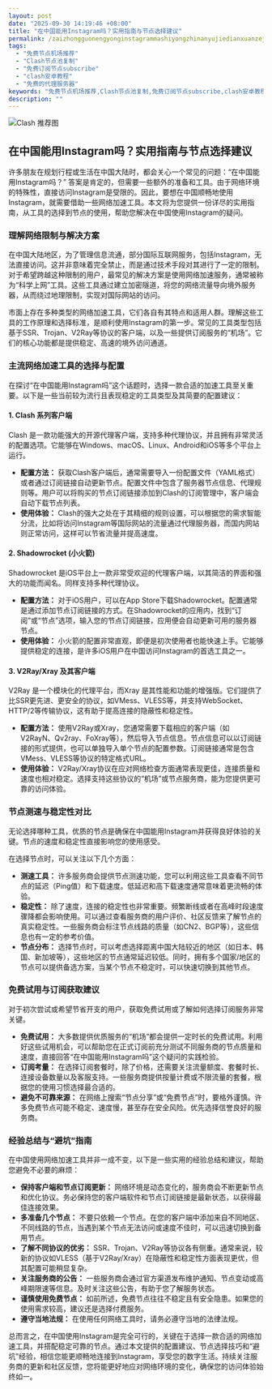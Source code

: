 ```yaml
---
layout: post
date: "2025-09-30 14:19:46 +08:00"
title: "在中国能用Instagram吗？实用指南与节点选择建议"
permalink: /zaizhongguonengyonginstagrammashiyongzhinanyujiedianxuanzejianyi/
tags:
  - "免费节点机场推荐"
  - "Clash节点池复制"
  - "免费订阅节点subscribe"
  - "clash安卓教程"
  - "免费的代理服务器"
keywords: "免费节点机场推荐,Clash节点池复制,免费订阅节点subscribe,clash安卓教程,免费的代理服务器"
description: ""
---
```


![Clash 推荐图](https://clashjd.github.io/assets/img/clash节点推荐.png)

## 在中国能用Instagram吗？实用指南与节点选择建议


<p>许多朋友在规划行程或生活在中国大陆时，都会关心一个常见的问题：“在中国能用Instagram吗？” 答案是肯定的，但需要一些额外的准备和工具。由于网络环境的特殊性，直接访问Instagram是受限的。因此，要想在中国顺畅地使用Instagram，就需要借助一些网络加速工具。本文将为您提供一份详尽的实用指南，从工具的选择到节点的使用，帮助您解决在中国使用Instagram的疑问。</p>

<h3>理解网络限制与解决方案</h3>
<p>在中国大陆地区，为了管理信息流通，部分国际互联网服务，包括Instagram，无法直接访问。这并非意味着完全禁止，而是通过技术手段对其进行了一定的限制。对于希望跨越这种限制的用户，最常见的解决方案是使用网络加速服务，通常被称为“科学上网”工具。这些工具通过建立加密隧道，将您的网络流量导向境外服务器，从而绕过地理限制，实现对国际网站的访问。</p>

<p>市面上存在多种类型的网络加速工具，它们各自有其特点和适用人群。理解这些工具的工作原理和选择标准，是顺利使用Instagram的第一步。常见的工具类型包括基于SSR、Trojan、V2Ray等协议的客户端，以及一些提供订阅服务的“机场”。它们的核心功能都是提供稳定、高速的境外访问通道。</p>

<h3>主流网络加速工具的选择与配置</h3>
<p>在探讨“在中国能用Instagram吗”这个话题时，选择一款合适的加速工具至关重要。以下是一些当前较为流行且表现稳定的工具类型及其简要的配置建议：</p>

<h4>1. Clash 系列客户端</h4>
<p>Clash 是一款功能强大的开源代理客户端，支持多种代理协议，并且拥有非常灵活的配置选项。它能够在Windows、macOS、Linux、Android和iOS等多个平台上运行。</p>
<ul>
    <li><strong>配置方法：</strong> 获取Clash客户端后，通常需要导入一份配置文件（YAML格式）或者通过订阅链接自动更新节点。配置文件中包含了服务器节点信息、代理规则等。用户可以将购买的节点订阅链接添加到Clash的订阅管理中，客户端会自动下载节点列表。</li>
    <li><strong>使用体验：</strong> Clash的强大之处在于其精细的规则设置，可以根据您的需求智能分流，比如将访问Instagram等国际网站的流量通过代理服务器，而国内网站则正常访问，这样可以节省流量并提高速度。</li>
</ul>

<h4>2. Shadowrocket (小火箭)</h4>
<p>Shadowrocket 是iOS平台上一款非常受欢迎的代理客户端，以其简洁的界面和强大的功能而闻名。同样支持多种代理协议。</p>
<ul>
    <li><strong>配置方法：</strong> 对于iOS用户，可以在App Store下载Shadowrocket。配置通常是通过添加节点订阅链接的方式。在Shadowrocket的应用内，找到“订阅”或“节点”选项，输入您的节点订阅链接，应用便会自动更新可用的服务器节点。</li>
    <li><strong>使用体验：</strong> 小火箭的配置非常直观，即便是初次使用者也能快速上手。它能够提供稳定的连接，是许多iOS用户在中国访问Instagram的首选工具之一。</li>
</ul>

<h4>3. V2Ray/Xray 及其客户端</h4>
<p>V2Ray 是一个模块化的代理平台，而Xray 是其性能和功能的增强版。它们提供了比SSR更先进、更安全的协议，如VMess、VLESS等，并支持WebSocket、HTTP/2等传输协议，这有助于提高连接的隐蔽性和稳定性。</p>
<ul>
    <li><strong>配置方法：</strong> 使用V2Ray或Xray，您通常需要下载相应的客户端（如V2RayN、Qv2ray、FoXray等），然后导入节点信息。节点信息可以以订阅链接的形式提供，也可以单独导入单个节点的配置参数。订阅链接通常是包含VMess、VLESS等协议的特定格式URL。</li>
    <li><strong>使用体验：</strong> V2Ray/Xray协议在应对网络检查方面通常表现更佳，连接质量和速度也相对稳定。选择支持这些协议的“机场”或节点服务商，能为您提供更可靠的访问体验。</li>
</ul>

<h3>节点测速与稳定性对比</h3>
<p>无论选择哪种工具，优质的节点是确保在中国能用Instagram并获得良好体验的关键。节点的速度和稳定性直接影响您的使用感受。</p>
<p>在选择节点时，可以关注以下几个方面：</p>
<ul>
    <li><strong>测速工具：</strong> 许多服务商会提供节点测速功能，您可以利用这些工具查看不同节点的延迟（Ping值）和下载速度。低延迟和高下载速度通常意味着更流畅的体验。</li>
    <li><strong>稳定性：</strong> 除了速度，连接的稳定性也非常重要。频繁断线或者在高峰时段速度骤降都会影响使用。可以通过查看服务商的用户评价、社区反馈来了解节点的真实稳定性。一些服务商会标注节点线路的质量（如CN2、BGP等），这些信息也有一定的参考价值。</li>
    <li><strong>节点分布：</strong> 选择节点时，可以考虑选择距离中国大陆较近的地区（如日本、韩国、新加坡等），这些地区的节点通常延迟较低。同时，拥有多个国家/地区的节点可以提供备选方案，当某个节点不稳定时，可以快速切换到其他节点。</li>
</ul>

<h3>免费试用与订阅获取建议</h3>
<p>对于初次尝试或希望节省开支的用户，获取免费试用或了解如何选择订阅服务非常关键。</p>
<ul>
    <li><strong>免费试用：</strong> 大多数提供优质服务的“机场”都会提供一定时长的免费试用。利用好这些试用机会，可以帮助您在正式订阅前充分测试不同服务商的节点质量和速度，直接回答“在中国能用Instagram吗”这个疑问的实践检验。</li>
    <li><strong>订阅考量：</strong> 在选择订阅套餐时，除了价格，还需要关注流量额度、套餐时长、连接设备数量以及客服支持。一些服务商提供按量计费或不限流量的套餐，根据您的使用习惯选择最合适的。</li>
    <li><strong>避免不可靠来源：</strong> 在网络上搜索“节点分享”或“免费节点”时，要格外谨慎。许多免费节点可能不稳定、速度慢，甚至存在安全风险。优先选择信誉良好的服务商。</li>
</ul>

<h3>经验总结与“避坑”指南</h3>
<p>在中国使用网络加速工具并非一成不变，以下是一些实用的经验总结和建议，帮助您避免不必要的麻烦：</p>
<ul>
    <li><strong>保持客户端和节点订阅更新：</strong> 网络环境是动态变化的，服务商会不断更新节点和优化协议。务必保持您的客户端软件和节点订阅链接是最新状态，以获得最佳连接效果。</li>
    <li><strong>多准备几个节点：</strong> 不要只依赖一个节点。在您的客户端中添加来自不同地区、不同线路的节点，当遇到某个节点无法访问或速度不佳时，可以迅速切换到备用节点。</li>
    <li><strong>了解不同协议的优劣：</strong> SSR、Trojan、V2Ray等协议各有侧重。通常来说，较新的协议如VLESS（基于V2Ray/Xray）在隐蔽性和稳定性方面表现更优，但其配置可能稍显复杂。</li>
    <li><strong>关注服务商的公告：</strong> 一些服务商会通过官方渠道发布维护通知、节点变动或高峰期限速等信息。及时关注这些公告，有助于您了解服务状态。</li>
    <li><strong>谨慎使用免费节点：</strong> 如前所述，免费节点往往不稳定且有安全隐患。如果您的使用需求较高，建议还是选择付费服务。</li>
    <li><strong>遵守当地法规：</strong> 在使用任何网络工具时，请务必遵守当地的法律法规。</li>
</ul>

<p>总而言之，在中国使用Instagram是完全可行的，关键在于选择一款合适的网络加速工具，并搭配稳定可靠的节点。通过本文提供的配置建议、节点选择技巧和“避坑”经验，相信您能更顺畅地连接到Instagram，享受您的数字生活。持续关注服务商的更新和社区反馈，您将能更好地应对网络环境的变化，确保您的访问体验始终如一。</p>